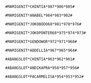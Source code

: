 ```
#MAMIGENIT*CHINTIA*987*986*985#
```
```
#MAMIGENIT*ANABEL*984*983*982#
```
```
#MAMIGENIT*JOKOBODO68*981*978*976#
```
```
#MAMIGENIT*JOKOPONTER68*975*974*973#
```
```
#MAMIGENIT*GENDOWOR*972*971*968#
```
```
#MAMIGENIT*ADDELLIA*967*965*964#
```
```
#ABANGSLOT*CHINTIA*963*962*961#
```
```
#ABANGSLOT*ANDIKAPRA*958*957*956#
```
```
#ABANGSLOT*PACARMELISA*954*953*952#
```
```
